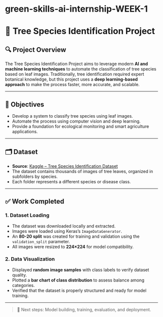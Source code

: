 # green-skills-ai-internship-WEEK-1

# 🌳 Tree Species Identification Project

## 🔍 Project Overview
The Tree Species Identification Project aims to leverage modern **AI and machine learning techniques** to automate the classification of tree species based on leaf images. Traditionally, tree identification required expert botanical knowledge, but this project uses a **deep learning-based approach** to make the process faster, more accurate, and scalable.

---

## 🎯 Objectives
- Develop a system to classify tree species using leaf images.
- Automate the process using computer vision and deep learning.
- Provide a foundation for ecological monitoring and smart agriculture applications.

---

## 🗂️ Dataset
- **Source**: [Kaggle – Tree Species Identification Dataset](https://www.kaggle.com/datasets/viditgandhi/tree-species-identification-dataset)
- The dataset contains thousands of images of tree leaves, organized in subfolders by species.
- Each folder represents a different species or disease class.

---

## ✅ Work Completed

### 1. Dataset Loading
- The dataset was downloaded locally and extracted.
- Images were loaded using Keras’s `ImageDataGenerator`.
- An **80-20 split** was created for training and validation using the `validation_split` parameter.
- All images were resized to **224×224** for model compatibility.

### 2. Data Visualization
- Displayed **random image samples** with class labels to verify dataset quality.
- Plotted a **bar chart of class distribution** to assess balance among categories.
- Verified that the dataset is properly structured and ready for model training.

---

> 🔧 Next steps: Model building, training, evaluation, and deployment.
